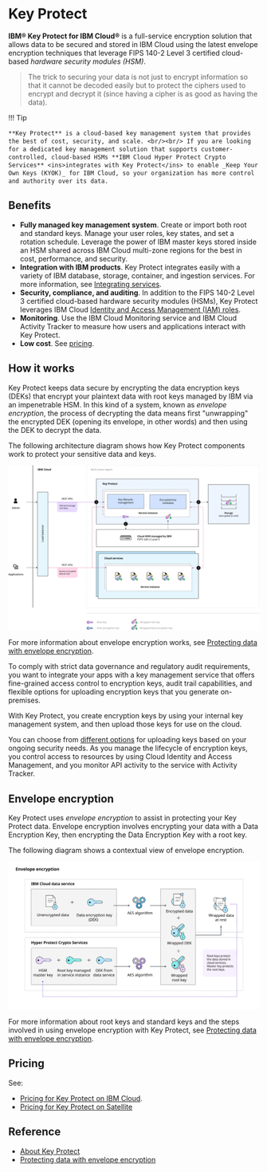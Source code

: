 # Key Protect

**IBM® Key Protect for IBM Cloud®** is a full-service encryption solution that allows data to be secured and stored in IBM Cloud using the latest envelope encryption techniques that leverage FIPS 140-2 Level 3 certified cloud-based _hardware security modules (HSM)_.

> The trick to securing your data is not just to encrypt information so that it cannot be decoded easily but to protect the ciphers used to encrypt and decrypt it (since having a cipher is as good as having the data).

!!! Tip

    **Key Protect** is a cloud-based key management system that provides the best of cost, security, and scale. <br/><br/> If you are looking for a dedicated key management solution that supports customer-controlled, cloud-based HSMs **IBM Cloud Hyper Protect Crypto Services** <ins>integrates with Key Protect</ins> to enable _Keep Your Own Keys (KYOK)_ for IBM Cloud, so your organization has more control and authority over its data. 

## Benefits

- **Fully managed key management system**. Create or import both root and standard keys. Manage your user roles, key states, and set a rotation schedule. Leverage the power of IBM master keys stored inside an HSM shared across IBM Cloud multi-zone regions for the best in cost, performance, and security. 
- **Integration with IBM products**. Key Protect integrates easily with a variety of IBM database, storage, container, and ingestion services. For more information, see [Integrating services](https://cloud.ibm.com/docs/key-protect?topic=key-protect-integrate-services). 
- **Security, compliance, and auditing**. In addition to the FIPS 140-2 Level 3 certified cloud-based hardware security modules (HSMs), Key Protect leverages IBM Cloud [Identity and Access Management (IAM) roles](https://cloud.ibm.com/docs/account?topic=account-userroles).
- **Monitoring**. Use the IBM Cloud Monitoring service and IBM Cloud Activity Tracker to measure how users and applications interact with Key Protect.
- **Low cost**. See [pricing](https://cloud.ibm.com/docs/key-protect?topic=key-protect-pricing-plan).

## How it works

Key Protect keeps data secure by encrypting the data encryption keys (DEKs) that encrypt your plaintext data with root keys managed by IBM via an impenetrable HSM. In this kind of a system, known as _envelope encryption_, the process of decrypting the data means first "unwrapping" the encrypted DEK (opening its envelope, in other words) and then using the DEK to decrypt the data.

The following architecture diagram shows how Key Protect components work to protect your sensitive data and keys.

![kp architecture](./media/kp-architecture.svg)

For more information about envelope encryption works, see [Protecting data with envelope encryption](https://cloud.ibm.com/docs/key-protect?topic=key-protect-envelope-encryption).

To comply with strict data governance and regulatory audit requirements, you want to integrate your apps with a key management service that offers fine-grained access control to encryption keys, audit trail capabilities, and flexible options for uploading encryption keys that you generate on-premises.

With Key Protect, you create encryption keys by using your internal key management system, and then upload those keys for use on the cloud.

You can choose from [different options](https://cloud.ibm.com/docs/key-protect?topic=key-protect-importing-keys#plan-ahead) for uploading keys based on your ongoing security needs. As you manage the lifecycle of encryption keys, you control access to resources by using Cloud Identity and Access Management, and you monitor API activity to the service with Activity Tracker.

## Envelope encryption

Key Protect uses _envelope encryption_ to assist in protecting your Key Protect data. Envelope encryption involves encrypting your data with a Data Encryption Key, then encrypting the Data Encryption Key with a root key. 

The following diagram shows a contextual view of envelope encryption.

![envelope encryption](./media/envelope-encryption.svg)

For more information about root keys and standard keys and the steps involved in using envelope encryption with Key Protect, see [Protecting data with envelope encryption](https://cloud.ibm.com/docs/key-protect?topic=key-protect-envelope-encryption).

## Pricing

See:

- [Pricing for Key Protect on IBM Cloud](https://cloud.ibm.com/docs/key-protect?topic=key-protect-pricing-plan&interface=ui).
- [Pricing for Key Protect on Satellite](https://cloud.ibm.com/docs/key-protect?topic=key-protect-pricing-plan-satellite&interface=ui)

## Reference

- [About Key Protect](https://cloud.ibm.com/docs/key-protect?topic=key-protect-about)
- [Protecting data with envelope encryption](https://cloud.ibm.com/docs/key-protect?topic=key-protect-envelope-encryption)